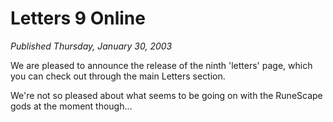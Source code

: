 # Letters 9 Online
*Published Thursday, January 30, 2003*

We are pleased to announce the release of the ninth 'letters' page, which you can check out through the main Letters section.

We're not so pleased about what seems to be going on with the RuneScape gods at the moment though...
